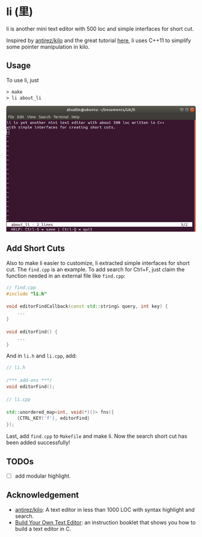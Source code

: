 # li (里)
li is another mini text editor with 500 loc and simple interfaces for short cut.

Inspired by [antirez/kilo](https://github.com/antirez/kilo) and the great tutorial [here](https://viewsourcecode.org/snaptoken/kilo/), li uses C++11 to simplify some pointer manipulation in kilo.

## Usage
To use li, just
```
> make
> li about_li
```
![about_li](https://github.com/zhuzilin/li/blob/master/img/about_li.png?raw=true)
## Add Short Cuts
Also to make li easier to customize, li extracted simple interfaces for short cut. The `find.cpp` is an example.
To add search for Ctrl+F, just claim the function needed in an external file like `find.cpp`:
```c++
// find.cpp
#include "li.h"

void editorFindCallback(const std::string& query, int key) {
    ...
}

void editorFind() {
    ...
}
```
And in `li.h` and `li.cpp`, add:
```c++
// li.h

/*** add-ons ***/
void editorFind();

// li.cpp

std::unordered_map<int, void(*)()> fns({
    {CTRL_KEY('f'), editorFind}
});
```
Last, add `find.cpp` to `Makefile` and make li. Now the search short cut has been added successfully!

## TODOs
- [ ] add modular highlight.

## Acknowledgement
- [antirez/kilo](https://github.com/antirez/kilo): A text editor in less than 1000 LOC with syntax highlight and search.
- [Build Your Own Text Editor](https://viewsourcecode.org/snaptoken/kilo/):  an instruction booklet that shows you how to build a text editor in C.
